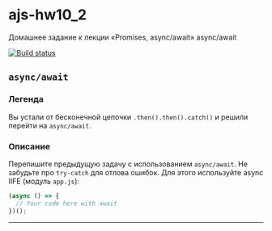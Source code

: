 # ajs-hw10_2
Домашнее задание к лекции «Promises, async/await» async/await

[![Build status](https://ci.appveyor.com/api/projects/status/eu25g7891lplf9t8/branch/master?svg=true)](https://ci.appveyor.com/project/Mistel-77/ajs-hw10-2/branch/master)


## `async/await`

### Легенда

Вы устали от бесконечной цепочки `.then().then().catch()` и решили перейти на `async/await`.

### Описание

Перепишите предыдущую задачу с использованием `async/await`. Не забудьте про `try-catch` для отлова ошибок. Для этого используйте async IIFE (модуль `app.js`):
```javascript
(async () => {
  // Your code here with await
})();
```

---